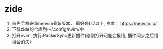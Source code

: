 # zide

1.  首先手机安装neovim最新版本， 最好是0.7以上, 参考： https://neovim.io/
2.  下载zide的仓库到～/.config/nvim/中
3.  打开nvim, 执行:PackerSync更新插件(刚刚打开可能会报错, 插件同步之后错误会消失)
